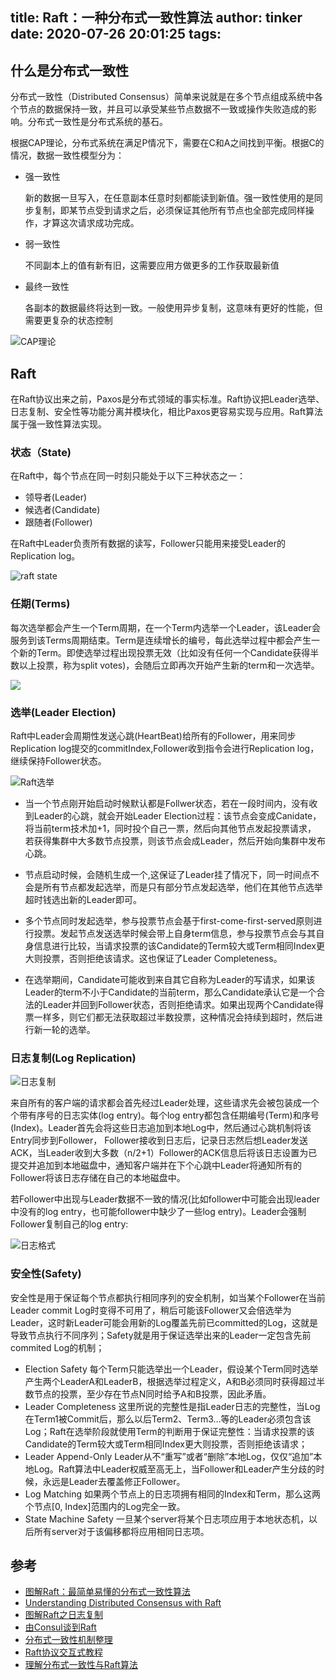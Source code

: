 title: Raft：一种分布式一致性算法
author: tinker
date: 2020-07-26 20:01:25
tags:
---
## 什么是分布式一致性

分布式一致性（Distributed Consensus）简单来说就是在多个节点组成系统中各个节点的数据保持一致，并且可以承受某些节点数据不一致或操作失败造成的影响。分布式一致性是分布式系统的基石。

<!--more-->

根据CAP理论，分布式系统在满足P情况下，需要在C和A之间找到平衡。根据C的情况，数据一致性模型分为：

- 强一致性

    新的数据一旦写入，在任意副本任意时刻都能读到新值。强一致性使用的是同步复制，即某节点受到请求之后，必须保证其他所有节点也全部完成同样操作，才算这次请求成功完成。
- 弱一致性

    不同副本上的值有新有旧，这需要应用方做更多的工作获取最新值
- 最终一致性
    
    各副本的数据最终将达到一致。一般使用异步复制，这意味有更好的性能，但需要更复杂的状态控制

![CAP理论](https://static.cyub.vip/images/202007/cap.png)



## Raft

在Raft协议出来之前，Paxos是分布式领域的事实标准。Raft协议把Leader选举、日志复制、安全性等功能分离并模块化，相比Paxos更容易实现与应用。Raft算法属于强一致性算法实现。

### 状态（State)

在Raft中，每个节点在同一时刻只能处于以下三种状态之一：

- 领导者(Leader)
- 候选者(Candidate)
- 跟随者(Follower)


在Raft中Leader负责所有数据的读写，Follower只能用来接受Leader的Replication log。

![raft state](https://static.cyub.vip/images/202007/raft_state2.webp)

### 任期(Terms)

每次选举都会产生一个Term周期，在一个Term内选举一个Leader，该Leader会服务到该Terms周期结束。Term是连续增长的编号，每此选举过程中都会产生一个新的Term。即使选举过程出现投票无效（比如没有任何一个Candidate获得半数以上投票，称为split votes)，会随后立即再次开始产生新的term和一次选举。

![](https://static.cyub.vip/images/202007/raft_term.webp)


### 选举(Leader Election)

Raft中Leader会周期性发送心跳(HeartBeat)给所有的Follower，用来同步Replication log提交的commitIndex,Follower收到指令会进行Replication log，继续保持Follower状态。

![Raft选举](https://static.cyub.vip/images/202007/leader_election.gif)


- 当一个节点刚开始启动时候默认都是Follwer状态，若在一段时间内，没有收到Leader的心跳，就会开始Leader Election过程：该节点会变成Canidate，将当前term技术加+1，同时投个自己一票，然后向其他节点发起投票请求， 若获得集群中大多数节点投票，则该节点会成Leader，然后开始向集群中发布心跳。

- 节点启动时候，会随机生成一个,这保证了Leader挂了情况下，同一时间点不会是所有节点都发起选举，而是只有部分节点发起选举，他们在其他节点选举超时钱选出新的Leader即可。

- 多个节点同时发起选举，参与投票节点会基于first-come-first-served原则进行投票。发起节点发送选举时候会带上自身term信息，参与投票节点会与其自身信息进行比较，当请求投票的该Candidate的Term较大或Term相同Index更大则投票，否则拒绝该请求。这也保证了Leader Completeness。

- 在选举期间，Candidate可能收到来自其它自称为Leader的写请求，如果该Leader的term不小于Candidate的当前term，那么Candidate承认它是一个合法的Leader并回到Follower状态，否则拒绝请求。如果出现两个Candidate得票一样多，则它们都无法获取超过半数投票，这种情况会持续到超时，然后进行新一轮的选举。

### 日志复制(Log Replication)

![日志复制](https://static.cyub.vip/images/202007/log_replication.webp)

来自所有的客户端的请求都会首先经过Leader处理，这些请求先会被包装成一个个带有序号的日志实体(log entry)。每个log entry都包含任期编号(Term)和序号(Index)。Leader首先会将这些日志追加到本地Log中，然后通过心跳机制将该Entry同步到Follower， Follower接收到日志后，记录日志然后想Leader发送ACK，当Leader收到大多数（n/2+1）Follower的ACK信息后将该日志设置为已提交并追加到本地磁盘中，通知客户端并在下个心跳中Leader将通知所有的Follower将该日志存储在自己的本地磁盘中。

若Follower中出现与Leader数据不一致的情况(比如follower中可能会出现leader中没有的log entry，也可能follower中缺少了一些log entry)。Leader会强制Follower复制自己的log entry:


![日志格式](https://static.cyub.vip/images/202007/log_entry.webp)


### 安全性(Safety)

安全性是用于保证每个节点都执行相同序列的安全机制，如当某个Follower在当前Leader commit Log时变得不可用了，稍后可能该Follower又会倍选举为Leader，这时新Leader可能会用新的Log覆盖先前已committed的Log，这就是导致节点执行不同序列；Safety就是用于保证选举出来的Leader一定包含先前 commited Log的机制；

- Election Safety
    每个Term只能选举出一个Leader，假设某个Term同时选举产生两个LeaderA和LeaderB，根据选举过程定义，A和B必须同时获得超过半数节点的投票，至少存在节点N同时给予A和B投票，因此矛盾。
- Leader Completeness
    这里所说的完整性是指Leader日志的完整性，当Log在Term1被Commit后，那么以后Term2、Term3…等的Leader必须包含该Log；Raft在选举阶段就使用Term的判断用于保证完整性：当请求投票的该Candidate的Term较大或Term相同Index更大则投票，否则拒绝该请求；
- Leader Append-Only
    Leader从不“重写”或者“删除”本地Log，仅仅“追加”本地Log。Raft算法中Leader权威至高无上，当Follower和Leader产生分歧的时候，永远是Leader去覆盖修正Follower。
- Log Matching
    如果两个节点上的日志项拥有相同的Index和Term，那么这两个节点[0, Index]范围内的Log完全一致。
- State Machine Safety
    一旦某个server将某个日志项应用于本地状态机，以后所有server对于该偏移都将应用相同日志项。



## 参考

- [图解Raft：最简单易懂的分布式一致性算法](https://juejin.im/post/5ce26587e51d4510936fdc54)
- [Understanding Distributed Consensus with Raft](https://medium.com/@kasunindrasiri/understanding-raft-distributed-consensus-242ec1d2f521)
- [图解Raft之日志复制](https://juejin.im/entry/5b833cf2518825430367030b)
- [由Consul谈到Raft](https://juejin.im/entry/59cbbd3cf265da06507542d7)
- [分布式一致性机制整理](https://segmentfault.com/a/1190000014503967)
- [Raft协议交互式教程](http://thesecretlivesofdata.com/raft/)
- [理解分布式一致性与Raft算法](https://www.cnblogs.com/mokafamily/p/11303534.html)